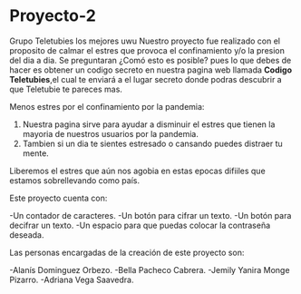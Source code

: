 # Proyecto-2
Grupo Teletubies los mejores uwu
Nuestro proyecto fue realizado con el proposito de calmar el estres que provoca el confinamiento y/o la presion del dia a dia. Se preguntaran ¿Comó esto es posible? pues lo que debes de hacer es obtener un codigo secreto en nuestra pagina web llamada **Codigo  Teletubies**,el cual te enviará a el lugar secreto donde podras descubrir a que Teletubie te pareces mas. 

Menos estres por el confinamiento por la pandemia:
1. Nuestra pagina sirve para ayudar a disminuir el estres que tienen la mayoria de nuestros usuarios por la pandemia.
2. Tambien si un dia te sientes estresado o cansando puedes distraer tu mente.

Liberemos el estres que aún nos agobia en estas epocas difiiles que estamos sobrellevando como país.

Este proyecto cuenta con:

-Un contador de caracteres. 
-Un botón para cifrar un texto.
-Un botón para decifrar un texto.
-Un espacio para que puedas colocar la contraseña deseada.

Las personas encargadas de la creación de este proyecto son:

-Alanís Dominguez Orbezo.
-Bella Pacheco Cabrera.
-Jemily Yanira Monge Pizarro.
-Adriana Vega Saavedra.